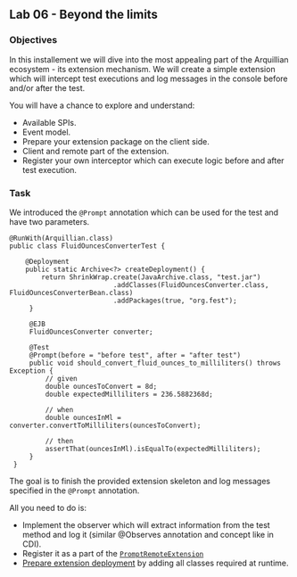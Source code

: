 ## Lab 06 - Beyond the limits

### Objectives

In this installement we will dive into the most appealing part of the Arquillian ecosystem - its extension mechanism. 
We will create a simple extension which will intercept test executions and log messages in the console before and/or after the test.

You will have a chance to explore and understand:
* Available SPIs.
* Event model.
* Prepare your extension package on the client side.
* Client and remote part of the extension.
* Register your own interceptor which can execute logic before and after test execution.

### Task

We introduced the `@Prompt` annotation which can be used for the test and have two parameters.

    @RunWith(Arquillian.class)   
    public class FluidOuncesConverterTest {

        @Deployment
        public static Archive<?> createDeployment() {
            return ShrinkWrap.create(JavaArchive.class, "test.jar")
	                          .addClasses(FluidOuncesConverter.class, FluidOuncesConverterBean.class)
	                          .addPackages(true, "org.fest");
	     }

	     @EJB
	     FluidOuncesConverter converter;

	     @Test
	     @Prompt(before = "before test", after = "after test")
	     public void should_convert_fluid_ounces_to_milliliters() throws Exception {
	         // given
	         double ouncesToConvert = 8d;
	         double expectedMilliliters = 236.5882368d;
 
 	         // when
 	         double ouncesInMl = converter.convertToMilliliters(ouncesToConvert);

	         // then
	         assertThat(ouncesInMl).isEqualTo(expectedMilliliters);
	     }
	 }

The goal is to finish the provided extension skeleton and log messages specified in the `@Prompt` annotation. 

All you need to do is:
* Implement the observer which will extract information from the test method and log it (similar @Observes annotation and concept like in CDI).
* Register it as a part of the [`PromptRemoteExtension`](https://github.com/arquillian/arquillian-hol/blob/master/lab06/src/main/java/org/arquillian/hol/lab06/container/PromptRemoteExtension.java)
* [Prepare extension deployment](https://github.com/arquillian/arquillian-hol/blob/master/lab06/src/main/java/org/arquillian/hol/lab06/client/PromptExtensionArchiveCreator.java) by adding all classes required at runtime.
